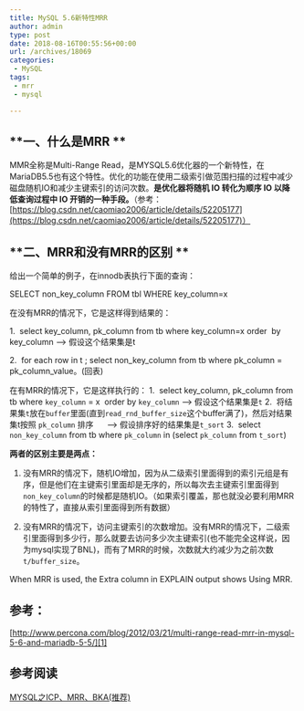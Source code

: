 ```yaml
---
title: MySQL 5.6新特性MRR
author: admin
type: post
date: 2018-08-16T00:55:56+00:00
url: /archives/18069
categories:
 - MySQL
tags:
 - mrr
 - mysql

---
```

## **一、什么是MRR ** 

MMR全称是Multi-Range Read，是MYSQL5.6优化器的一个新特性，在MariaDB5.5也有这个特性。优化的功能在使用二级索引做范围扫描的过程中减少磁盘随机IO和减少主键索引的访问次数。**是优化器将随机 IO 转化为顺序 IO 以降低查询过程中 IO 开销的一种手段。**（参考： [https://blog.csdn.net/caomiao2006/article/details/52205177](https://blog.csdn.net/caomiao2006/article/details/52205177)）

## **二、MRR和没有MRR的区别 ** 

给出一个简单的例子，在innodb表执行下面的查询：

SELECT non\_key\_column FROM tbl WHERE key_column=x

在没有MRR的情况下，它是这样得到结果的：

1.  select key\_column, pk\_column from tb where key\_column=x order  by key\_column —>
假设这个结果集是t

2.  for each row in t ;
select non\_key\_column from tb where pk\_column = pk\_column_value。(回表)

在有MRR的情况下，它是这样执行的：
1.  select key\_column, pk\_column from tb where `key_column` = x  order by `key_column` —> 假设这个结果集是`t`
2.  将结果集`t`放在`buffer`里面(直到`read_rnd_buffer_size`这个buffer满了)，然后对结果集t按照 `pk_column` 排序      —> 假设排序好的结果集是`t_sort`
3.  select `non_key_column` from tb where `pk_column` in (select `pk_column` from `t_sort`)

**两者的区别主要是两点：**

1. 没有MRR的情况下，随机IO增加，因为从二级索引里面得到的索引元组是有序，但是他们在主键索引里面却是无序的，所以每次去主键索引里面得到`non_key_column`的时候都是随机IO。（如果索引覆盖，那也就没必要利用MRR的特性了，直接从索引里面得到所有数据）

2. 没有MRR的情况下，访问主键索引的次数增加。没有MRR的情况下，二级索引里面得到多少行，那么就要去访问多少次主键索引(也不能完全这样说，因为mysql实现了BNL)，而有了MRR的时候，次数就大约减少为之前次数`t/buffer_size`。

When MRR is used, the Extra column in EXPLAIN output shows Using MRR.

## 参考： 

[http://www.percona.com/blog/2012/03/21/multi-range-read-mrr-in-mysql-5-6-and-mariadb-5-5/][1]

## **参考阅读** 

[MYSQL之ICP、MRR、BKA(推荐)][2]

 [1]: https://blog.csdn.net/liang_0609/article/details/44040357https://dev.mysql.com/doc/refman/8.0/en/mrr-optimization.htmlhttp://www.percona.com/blog/2012/03/21/multi-range-read-mrr-in-mysql-5-6-and-mariadb-5-5/
 [2]: https://blog.haohtml.com/archives/17968